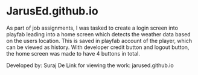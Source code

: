 # JarusEd.github.io

As part of job assignments, I was tasked to create a login screen into playfab leading into a home screen which detects the weather data based on the users location. This is saved in playfab account of the player, which can be viewed as history. With developer credit button and logout button, the home screen was made to have 4 buttons in total. 

Developed by: Suraj De
Link for viewing the work: jarused.github.io
